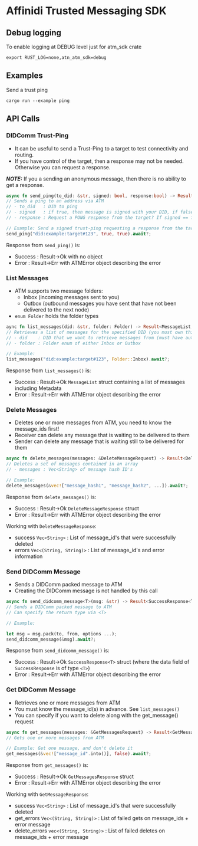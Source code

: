 
# Affinidi Trusted Messaging SDK

## Debug logging

To enable logging at DEBUG level just for atm_sdk crate

`export RUST_LOG=none,atn_atm_sdk=debug`

## Examples

Send a trust ping

`cargo run --example ping`

## API Calls

### DIDComm Trust-Ping

* It can be useful to send a Trust-Ping to a target to test connectivity and routing.
* If you have control of the target, then a response may not be needed. Otherwise you can request a response.

***NOTE:*** If you a sending an anonymous message, then there is no ability to get a response.

```rust
async fn send_ping(to_did: &str, signed: bool, response:bool) -> Result<(), ATMError>
// Sends a ping to an address via ATM
// - to_did   : DID to ping
// - signed   : if true, then message is signed with your DID, if false then sent anonymous
// - response : Request a PONG response from the target? If signed == false, then this will also be reset to false

// Example: Send a signed trust-ping requesting a response from the target
send_ping("did:example:target#123", true, true).await?;
```

Response from `send_ping()` is:

* Success : Result->Ok with no object
* Error   : Result->Err with ATMError object describing the error

### List Messages

* ATM supports two message folders:
  * Inbox (incoming messages sent to you)
  * Outbox (outbound messages you have sent that have not been delivered to the next node)
* `enum Folder` holds the folder types

```rust
aync fn list_messages(did: &str, folder: Folder) -> Result<MessageList, ATMError>
// Retrieves a list of messages for the specified DID (you must own this DID)
// - did    : DID that we want to retrieve messages from (must have authenticated as this DID)
// - folder : Folder enum of either Inbox or Outbox

// Example:
list_messages("did:example:target#123", Folder::Inbox).await?;
```

Response from `list_messages()` is:

* Success : Result->Ok `MessageList` struct containing a list of messages including Metadata
* Error   : Result->Err with ATMError object describing the error

### Delete Messages

* Deletes one or more messages from ATM, you need to know the message_ids first!
* Receiver can delete any message that is waiting to be delivered to them
* Sender can delete any message that is waiting still to be delivered for them

```rust
async fn delete_messages(messages: &DeleteMessageRequest) -> Result<DeleteMessageResponse, ATMError>
// Deletes a set of messages contained in an array
// - messages : Vec<String> of message hash ID's

// Example:
delete_messages(&vec!["message_hash1", "message_hash2", ...]).await?;
```

Response from `delete_messages()` is:

* Success : Result->Ok `DeleteMessageResponse` struct
* Error   : Result->Err with ATMError object describing the error

Working with `DeleteMessageResponse`:

* success `Vec<String>`           : List of message_id's that were successfully deleted
* errors  `Vec<(String, String)>` : List of message_id's and error information

### Send DIDComm Message

* Sends a DIDComm packed message to ATM
* Creating the DIDComm message is not handled by this call

```rust
async fn send_didcomm_message<T>(msg: &str) -> Result<SuccessResponse<T>, ATMError>
// Sends a DIDComm packed message to ATM
// Can specify the return type via <T>

// Example:

let msg = msg.pack(to, from, options ...);
send_didcomm_message(&msg).await?;
```

Response from `send_didcomm_message()` is:

* Success : Result->Ok `SuccessResponse<T>` struct (where the data field of `SuccessResponse` is of type `<T>`)
* Error   : Result->Err with ATMError object describing the error

### Get DIDComm Message

* Retrieves one or more messages from ATM
* You must know the message_id(s) in advance. See `list_messages()`
* You can specify if you want to delete along with the get_message() request

```rust
async fn get_messages(messages: &GetMessagesRequest) -> Result<GetMessagesResponse, ATMError>
// Gets one or more messages from ATM

// Example: Get one message, and don't delete it
get_messages(&vec!["message_id".into()], false).await?;
```

Response from `get_messages()` is:

* Success : Result->Ok `GetMessagesResponse` struct
* Error   : Result->Err with ATMError object describing the error

Working with `GetMessageResponse`:

* success       `Vec<String>`           : List of message_id's that were successfully deleted
* get_errors    `Vec<(String, String)>` : List of failed gets on message_ids + error message
* delete_errors `vec<(String, String)>` : List of failed deletes on message_ids + error message
